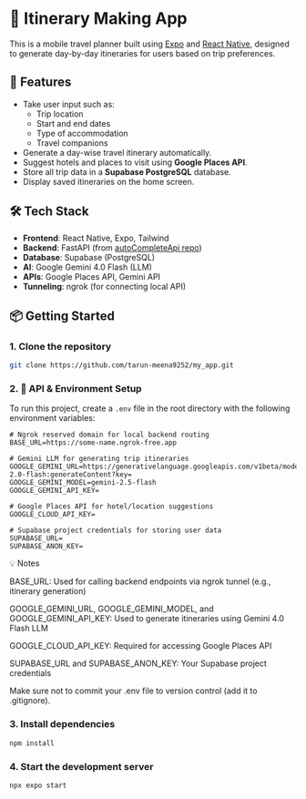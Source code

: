 # 🧳 Itinerary Making App

This is a mobile travel planner built using [Expo](https://expo.dev) and [React Native](https://reactnative.dev), designed to generate day-by-day itineraries for users based on trip preferences.

## 🚀 Features

- Take user input such as:
  - Trip location
  - Start and end dates
  - Type of accommodation
  - Travel companions
- Generate a day-wise travel itinerary automatically.
- Suggest hotels and places to visit using **Google Places API**.
- Store all trip data in a **Supabase PostgreSQL** database.
- Display saved itineraries on the home screen.

## 🛠 Tech Stack

- **Frontend**: React Native, Expo, Tailwind
- **Backend**: FastAPI (from [autoCompleteApi repo](https://github.com/tarun-meena9252/placeName-autoComplete-api.git))
- **Database**: Supabase (PostgreSQL)
- **AI**: Google Gemini 4.0 Flash (LLM)
- **APIs**: Google Places API, Gemini API
- **Tunneling**: ngrok (for connecting local API)

## 📦 Getting Started

### 1. Clone the repository

```bash
git clone https://github.com/tarun-meena9252/my_app.git
```
### 2. 🔑 API & Environment Setup

To run this project, create a `.env` file in the root directory with the following environment variables:

```env
# Ngrok reserved domain for local backend routing
BASE_URL=https://some-name.ngrok-free.app

# Gemini LLM for generating trip itineraries
GOOGLE_GEMINI_URL=https://generativelanguage.googleapis.com/v1beta/models/gemini-2.0-flash:generateContent?key=
GOOGLE_GEMINI_MODEL=gemini-2.5-flash
GOOGLE_GEMINI_API_KEY=

# Google Places API for hotel/location suggestions
GOOGLE_CLOUD_API_KEY=

# Supabase project credentials for storing user data
SUPABASE_URL=
SUPABASE_ANON_KEY=
```
💡 Notes

   BASE_URL: Used for calling backend endpoints via ngrok tunnel (e.g., itinerary generation)

   GOOGLE_GEMINI_URL, GOOGLE_GEMINI_MODEL, and GOOGLE_GEMINI_API_KEY: Used to generate itineraries using Gemini 4.0 Flash LLM

   GOOGLE_CLOUD_API_KEY: Required for accessing Google Places API

   SUPABASE_URL and SUPABASE_ANON_KEY: Your Supabase project credentials

   Make sure not to commit your .env file to version control (add it to .gitignore).

### 3. Install dependencies

```bash
npm install
```
### 4. Start the development server

```bash
npx expo start
```
